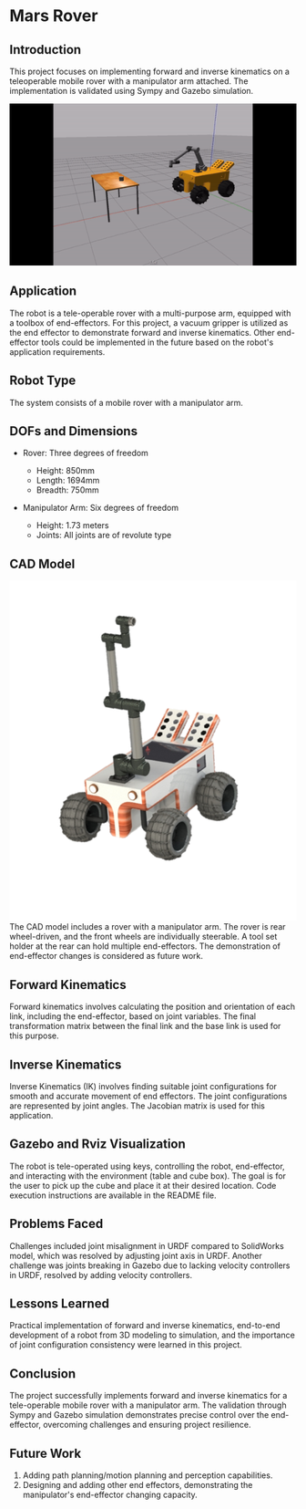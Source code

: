 # Mars Rover

## Introduction

This project focuses on implementing forward and inverse kinematics on a teleoperable mobile rover with a manipulator arm attached. The implementation is validated using Sympy and Gazebo simulation.

![Gif](https://github.com/piyush-g0enka/Mars-Rover/blob/main/mars-rover-gif.gif)
## Application

The robot is a tele-operable rover with a multi-purpose arm, equipped with a toolbox of end-effectors. For this project, a vacuum gripper is utilized as the end effector to demonstrate forward and inverse kinematics. Other end-effector tools could be implemented in the future based on the robot's application requirements.



## Robot Type

The system consists of a mobile rover with a manipulator arm.

## DOFs and Dimensions

- Rover: Three degrees of freedom
  - Height: 850mm
  - Length: 1694mm
  - Breadth: 750mm

- Manipulator Arm: Six degrees of freedom
  - Height: 1.73 meters
  - Joints: All joints are of revolute type

## CAD Model
![cad](https://github.com/piyush-g0enka/Mars-Rover/blob/main/cad-render.png)
The CAD model includes a rover with a manipulator arm. The rover is rear wheel-driven, and the front wheels are individually steerable. A tool set holder at the rear can hold multiple end-effectors. The demonstration of end-effector changes is considered as future work.

## Forward Kinematics

Forward kinematics involves calculating the position and orientation of each link, including the end-effector, based on joint variables. The final transformation matrix between the final link and the base link is used for this purpose.

## Inverse Kinematics

Inverse Kinematics (IK) involves finding suitable joint configurations for smooth and accurate movement of end effectors. The joint configurations are represented by joint angles. The Jacobian matrix is used for this application.

## Gazebo and Rviz Visualization

The robot is tele-operated using keys, controlling the robot, end-effector, and interacting with the environment (table and cube box). The goal is for the user to pick up the cube and place it at their desired location. Code execution instructions are available in the README file.

## Problems Faced

Challenges included joint misalignment in URDF compared to SolidWorks model, which was resolved by adjusting joint axis in URDF. Another challenge was joints breaking in Gazebo due to lacking velocity controllers in URDF, resolved by adding velocity controllers.

## Lessons Learned

Practical implementation of forward and inverse kinematics, end-to-end development of a robot from 3D modeling to simulation, and the importance of joint configuration consistency were learned in this project.

## Conclusion

The project successfully implements forward and inverse kinematics for a tele-operable mobile rover with a manipulator arm. The validation through Sympy and Gazebo simulation demonstrates precise control over the end-effector, overcoming challenges and ensuring project resilience.

## Future Work

1. Adding path planning/motion planning and perception capabilities.
2. Designing and adding other end effectors, demonstrating the manipulator's end-effector changing capacity.
